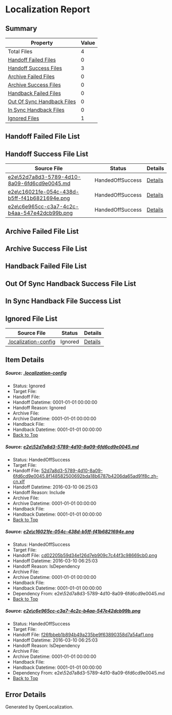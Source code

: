 # <a name='report-top'></a> Localization Report

## Summary
 Property | Value 
 -------- | ----- 
 Total Files | 4
[ Handoff Failed Files ](#handoff-failed-list)| 0
[ Handoff Success Files ](#handoff-success-list)| 3
[ Archive Failed Files ](#archive-failed-list)| 0
[ Archive Success Files ](#archive-success-list)| 0
[ Handback Failed Files ](#handback-failed-list)| 0
[ Out Of Sync Handback Files ](#outofsync-handback-success-list)| 0
[ In Sync Handback Files ](#insync-handback-success-list)| 0
[ Ignored Files ](#ignored-list)| 1

## <a name='handoff-failed-list'></a> Handoff Failed File List

## <a name='handoff-success-list'></a> Handoff Success File List
 Source File | Status | Details 
 ----------- | ------ | ------- 
 [e2e\52d7a8d3-5789-4d10-8a09-6fd6cd9e0045.md](https://github.com/OpenLocalizationTest/oltest/blob/ee6c5d26944247a14eae00b8d1beb954f8b91e6d/e2e/52d7a8d3-5789-4d10-8a09-6fd6cd9e0045.md) | HandedOffSuccess | [Details](#004b238aec2f3c87881c84bd875dce32b0fb3d6a1)
 [e2e\c16021fe-054c-438d-b5ff-f41b6821694e.png](https://github.com/OpenLocalizationTest/oltest/blob/ee6c5d26944247a14eae00b8d1beb954f8b91e6d/e2e/c16021fe-054c-438d-b5ff-f41b6821694e.png) | HandedOffSuccess | [Details](#cd02205b59d34e126d7eb909c7c44f3c98669cb02)
 [e2e\c6e965cc-c3a7-4c2c-b4aa-547e42dcb99b.png](https://github.com/OpenLocalizationTest/oltest/blob/ee6c5d26944247a14eae00b8d1beb954f8b91e6d/e2e/c6e965cc-c3a7-4c2c-b4aa-547e42dcb99b.png) | HandedOffSuccess | [Details](#f26fbbeb1b894b49a235be9f63890358d7a54af13)

## <a name='archive-failed-list'></a> Archive Failed File List

## <a name='archive-success-list'></a> Archive Success File List

## <a name='handback-failed-list'></a> Handback Failed File List

## <a name='outofsync-handback-success-list'></a> Out Of Sync Handback Success File List

## <a name='insync-handback-success-list'></a> In Sync Handback File Success List

## <a name='ignored-list'></a> Ignored File List
 Source File | Status | Details 
 ----------- | ------ | ------- 
 [.localization-config](https://github.com/OpenLocalizationTest/oltest/blob/ee6c5d26944247a14eae00b8d1beb954f8b91e6d/.localization-config) | Ignored | [Details](#66aca4b1c2f43b14ec41e0e427345df94af1d5e10)

## Item Details
##### <a name='66aca4b1c2f43b14ec41e0e427345df94af1d5e10'></a> Source: [.localization-config](https://github.com/OpenLocalizationTest/oltest/blob/ee6c5d26944247a14eae00b8d1beb954f8b91e6d/.localization-config)
* Status: Ignored
* Target File: 
* Handoff File: 
* Handoff Datetime: 0001-01-01 00:00:00
* Handoff Reason: Ignored
* Archive File: 
* Archive Datetime: 0001-01-01 00:00:00
* Handback File: 
* Handback Datetime: 0001-01-01 00:00:00
* [Back to Top](#report-top)

##### <a name='004b238aec2f3c87881c84bd875dce32b0fb3d6a1'></a> Source: [e2e\52d7a8d3-5789-4d10-8a09-6fd6cd9e0045.md](https://github.com/OpenLocalizationTest/oltest/blob/ee6c5d26944247a14eae00b8d1beb954f8b91e6d/e2e/52d7a8d3-5789-4d10-8a09-6fd6cd9e0045.md)
* Status: HandedOffSuccess
* Target File: 
* Handoff File: [52d7a8d3-5789-4d10-8a09-6fd6cd9e0045.8f148582500692bda18b6787b4206da65ad91f8c.zh-cn.xlf](https://github.com/OpenLocalizationTestOrg/olhandoff/blob/e67e143fefd3cd08e1aa14c6df7ea26f6004290c/ol-handoff/OpenLocalizationTestOrg/oltest.zh-cn/xinjiang/ht/52d7a8d3-5789-4d10-8a09-6fd6cd9e0045.8f148582500692bda18b6787b4206da65ad91f8c.zh-cn.xlf)
* Handoff Datetime: 2016-03-10 06:25:03
* Handoff Reason: Include
* Archive File: 
* Archive Datetime: 0001-01-01 00:00:00
* Handback File: 
* Handback Datetime: 0001-01-01 00:00:00
* [Back to Top](#report-top)

##### <a name='cd02205b59d34e126d7eb909c7c44f3c98669cb02'></a> Source: [e2e\c16021fe-054c-438d-b5ff-f41b6821694e.png](https://github.com/OpenLocalizationTest/oltest/blob/ee6c5d26944247a14eae00b8d1beb954f8b91e6d/e2e/c16021fe-054c-438d-b5ff-f41b6821694e.png)
* Status: HandedOffSuccess
* Target File: 
* Handoff File: [cd02205b59d34e126d7eb909c7c44f3c98669cb0.png](https://github.com/OpenLocalizationTestOrg/olhandoff/blob/e67e143fefd3cd08e1aa14c6df7ea26f6004290c/ol-handoff/OpenLocalizationTestOrg/oltest.zh-cn/xinjiang/ht/cd02205b59d34e126d7eb909c7c44f3c98669cb0.png)
* Handoff Datetime: 2016-03-10 06:25:03
* Handoff Reason: IsDependency
* Archive File: 
* Archive Datetime: 0001-01-01 00:00:00
* Handback File: 
* Handback Datetime: 0001-01-01 00:00:00
* Dependency From: e2e\52d7a8d3-5789-4d10-8a09-6fd6cd9e0045.md
* [Back to Top](#report-top)

##### <a name='f26fbbeb1b894b49a235be9f63890358d7a54af13'></a> Source: [e2e\c6e965cc-c3a7-4c2c-b4aa-547e42dcb99b.png](https://github.com/OpenLocalizationTest/oltest/blob/ee6c5d26944247a14eae00b8d1beb954f8b91e6d/e2e/c6e965cc-c3a7-4c2c-b4aa-547e42dcb99b.png)
* Status: HandedOffSuccess
* Target File: 
* Handoff File: [f26fbbeb1b894b49a235be9f63890358d7a54af1.png](https://github.com/OpenLocalizationTestOrg/olhandoff/blob/e67e143fefd3cd08e1aa14c6df7ea26f6004290c/ol-handoff/OpenLocalizationTestOrg/oltest.zh-cn/xinjiang/ht/f26fbbeb1b894b49a235be9f63890358d7a54af1.png)
* Handoff Datetime: 2016-03-10 06:25:03
* Handoff Reason: IsDependency
* Archive File: 
* Archive Datetime: 0001-01-01 00:00:00
* Handback File: 
* Handback Datetime: 0001-01-01 00:00:00
* Dependency From: e2e\52d7a8d3-5789-4d10-8a09-6fd6cd9e0045.md
* [Back to Top](#report-top)


## Error Details

Generated by OpenLocalization.
